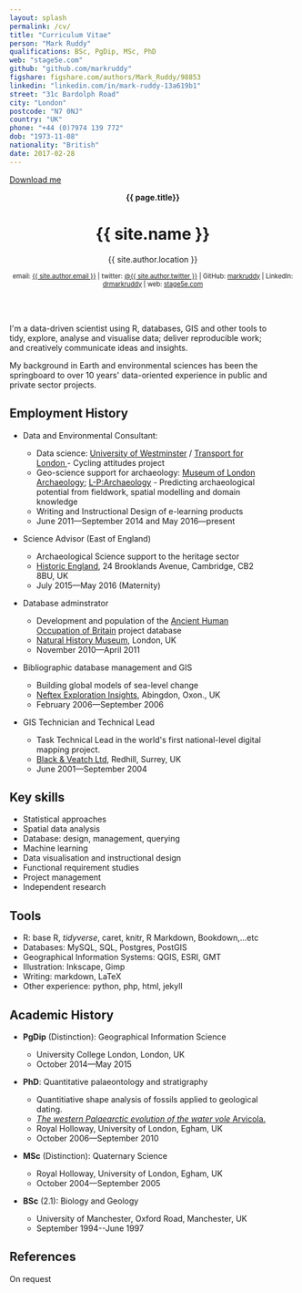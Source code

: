 ```yaml
---
layout: splash
permalink: /cv/
title: "Curriculum Vitae"  
person: "Mark Ruddy"
qualifications: BSc, PgDip, MSc, PhD  
web: "stage5e.com"
github: "github.com/markruddy"  
figshare: figshare.com/authors/Mark_Ruddy/98853
linkedin: "linkedin.com/in/mark-ruddy-13a619b1"
street: "31c Bardolph Road"  
city: "London"  
postcode: "N7 0NJ"  
country: "UK"  
phone: "+44 (0)7974 139 772"  
dob: "1973-11-08"
nationality: "British"
date: 2017-02-28 
--- 
```



<a href="https://cdn.rawgit.com/markruddy/stage5e_files/c5411243/cv-mark-ruddy-data-scientist_2017-03-20.pdf" download>Download me</a>

<div style=" text-align: center">
<p><b>{{ page.title}}</b></p>



<h1>{{ site.name }}</h1>


<p>
    {{ site.author.location }}<br/>
</p>

</div>


<div style=" text-align: center; font-size: 80%">

email: <a href="mailto:{{ site.author.email }}">{{ site.author.email }}</a> | twitter: <a href="https://twitter.com/{{ site.twitter.username }}">@{{ site.author.twitter }}</a> | GitHub: <a href="http://github.com/{{ site.author.github }}">markruddy</a> | LinkedIn: <a href="https://www.linkedin.com/in/{{ author.linkedin }}">drmarkruddy</a> | web: <a href="http://www.stage5e.com/">stage5e.com</a>


</div>

<br>


<div style="float:left; font-size: 100%; margin-top: 20px; width: 90%" markdown="1">  


I'm a data-driven scientist using R, databases, GIS and other tools to tidy, explore, analyse and visualise data; deliver reproducible work; and creatively communicate ideas and insights.

My background in Earth and environmental sciences has been the springboard to over 10 years' data-oriented experience in public and private sector projects.

## Employment History

* Data and Environmental Consultant:
    * Data science: [University of Westminster](https://www.westminster.ac.uk/) / [Transport for London ](https://tfl.gov.uk/) - Cycling attitudes project
    * Geo-science support for archaeology:  [Museum of London Archaeology](http://www.mola.org.uk/); [L-P:Archaeology](http://www.lparchaeology.com/cms/) - Predicting archaeological potential from fieldwork, spatial modelling and domain knowledge
    * Writing and Instructional Design of e-learning products
    * June 2011—September 2014 and May 2016—present


* Science Advisor (East of England)
    * Archaeological Science support to the heritage sector
    * [Historic England](http://www.historicengland.org.uk/advice/technical-advice/archaeological-science/science-advisors/), 24 Brooklands Avenue, Cambridge, CB2 8BU, UK 
    * July 2015—May 2016 (Maternity)

* Database adminstrator
    * Development and population of the [Ancient Human Occupation of Britain](http://www.ahobproject.org/) project database
    * [Natural History Museum](http://www.nhm.ac.uk/), London, UK
    * November 2010—April 2011

* Bibliographic database management and GIS
    * Building global models of sea-level change
    * [Neftex Exploration Insights](http://www.neftex.com/), Abingdon, Oxon., UK
    * February 2006—September 2006

* GIS Technician and Technical Lead
    * Task Technical Lead in the world's first national-level digital mapping project.
    * [Black & Veatch Ltd](http://bv.com/), Redhill, Surrey, UK
    * June 2001—September 2004

## Key skills

* Statistical approaches
* Spatial data analysis
* Database: design, management, querying
* Machine learning
* Data visualisation and instructional design
* Functional requirement studies
* Project management
* Independent research

## Tools

* R: base R, *tidyverse*, caret, knitr, R Markdown, Bookdown,...etc
* Databases: MySQL, SQL, Postgres, PostGIS
* Geographical Information Systems: QGIS, ESRI, GMT
* Illustration: Inkscape, Gimp
* Writing: markdown, LaTeX
* Other experience: python, php, html, jekyll

## Academic History

* **PgDip** (Distinction):&nbsp;Geographical Information Science
    * University College London, London, UK  
    * October 2014—May 2015

* **PhD**:&nbsp;Quantitative palaeontology and stratigraphy
    * Quantitiative shape analysis of fossils applied to geological dating.
    * [*The western Palaearctic evolution of the water vole* Arvicola.](http://dx.doi.org/10.6084/m9.figshare.94392)
    * Royal Holloway, University of London, Egham, UK  
    * October 2006—September 2010

* **MSc** (Distinction):&nbsp;Quaternary Science
    * Royal Holloway, University of London, Egham, UK  
    * October 2004—September 2005

* **BSc** (2.1):&nbsp;Biology and Geology
    * University of Manchester, Oxford Road, Manchester, UK
    * September 1994--June 1997


## References

On request


</div>












